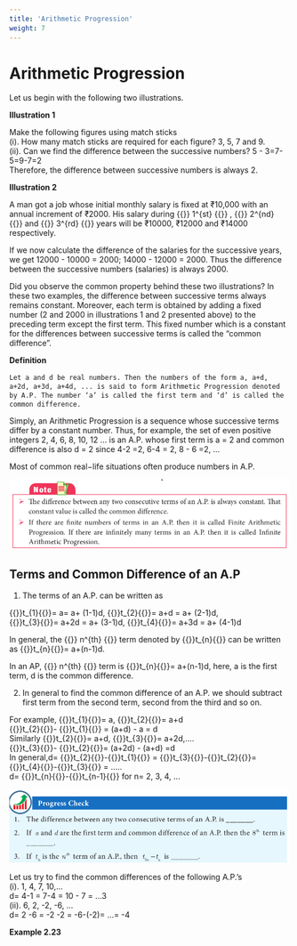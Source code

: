 ```yaml
---
title: 'Arithmetic Progression'
weight: 7
---
```


# Arithmetic Progression
Let us begin with the following two illustrations.

**Illustration 1** 

Make the following figures using match sticks<br>
(i). How many match sticks are required for each figure? 3, 5, 7 and 9.<br>
(ii). Can we find the difference between the successive numbers? 5 - 3=7-5=9-7=2<br>
Therefore, the difference between successive numbers is always 2.

**Illustration 2** 

A man got a job whose initial monthly salary is fixed at ₹10,000  with an annual increment of ₹2000. His salary during {{<katex>}} 1^{st} {{<katex>}} , {{<katex>}} 2^{nd} {{<katex>}} and {{<katex>}} 3^{rd} {{<katex>}} years will be ₹10000, ₹12000 and ₹14000 respectively.

If we now calculate the difference of the salaries for the successive years, we get 12000 - 10000 = 2000; 14000 - 12000 = 2000. Thus the difference between the successive numbers (salaries) is always 2000.

Did you observe the common property behind these two illustrations? In these two examples, the difference between successive terms always remains constant. Moreover, each term is obtained by adding a fixed number (2 and 2000 in illustrations 1 and 2 presented above) to the preceding term except the first term. This fixed number which is a constant for the differences between successive terms is called the “common difference”.

**Definition**

    Let a and d be real numbers. Then the numbers of the form a, a+d, a+2d, a+3d, a+4d, ... is said to form Arithmetic Progression denoted by A.P. The number ‘a’ is called the first term and ‘d’ is called the common difference.

Simply, an Arithmetic Progression is a sequence whose successive terms differ by a constant number. Thus, for example, the set of even positive integers 2, 4, 6, 8, 10, 12 … is an A.P. whose first term is a = 2 and common difference is also d = 2 since 4-2 =2, 6-4 = 2, 8 - 6 =2, …

Most of common real−life situations often produce numbers in A.P.

![ap](1.png)

## Terms and Common Difference of an A.P

1. The terms of an A.P. can be written as

{{<katex>}}t_{1}{{<katex>}}= a= a+ (1-1)d, {{<katex>}}t_{2}{{<katex>}}= a+d = a+ (2-1)d, <br>
{{<katex>}}t_{3}{{<katex>}}= a+2d = a+ (3-1)d, {{<katex>}}t_{4}{{<katex>}}= a+3d = a+ (4-1)d

In general, the {{<katex>}} n^{th} {{<katex>}}  term denoted by {{<katex>}}t_{n}{{<katex>}} can be written as {{<katex>}}t_{n}{{<katex>}}= a+(n-1)d.

In an AP, {{<katex>}} n^{th} {{<katex>}}  term is {{<katex>}}t_{n}{{<katex>}}= a+(n-1)d, here, a is the first term, d is the common difference.

2. In general to find the common difference of an A.P. we should subtract first term from the second term, second from the third and so on.

For example, {{<katex>}}t_{1}{{<katex>}}= a, {{<katex>}}t_{2}{{<katex>}}= a+d<br>
{{<katex>}}t_{2}{{<katex>}}- {{<katex>}}t_{1}{{<katex>}} = (a+d) - a = d<br>
Similarly {{<katex>}}t_{2}{{<katex>}}= a+d, {{<katex>}}t_{3}{{<katex>}}= a+2d,....<br>
{{<katex>}}t_{3}{{<katex>}}- {{<katex>}}t_{2}{{<katex>}}= (a+2d) - (a+d) =d <br>
In general,d= {{<katex>}}t_{2}{{<katex>}}-{{<katex>}}t_{1}{{<katex>}} = {{<katex>}}t_{3}{{<katex>}}-{{<katex>}}t_{2}{{<katex>}}= {{<katex>}}t_{4}{{<katex>}}-{{<katex>}}t_{3}{{<katex>}} = .....<br>
d= {{<katex>}}t_{n}{{<katex>}}-{{<katex>}}t_{n-1}{{<katex>}} for n= 2, 3, 4, ...

![2](2.png)

Let us try to find the common differences of the following A.P.’s<br>
(i). 1, 4, 7, 10,...<br>
d= 4-1 = 7-4 = 10 - 7 = ...3<br>
(ii). 6, 2, -2, -6, ...<br>
d= 2 -6 = -2 -2 = -6-(-2)= ...= -4<br>

**Example 2.23**